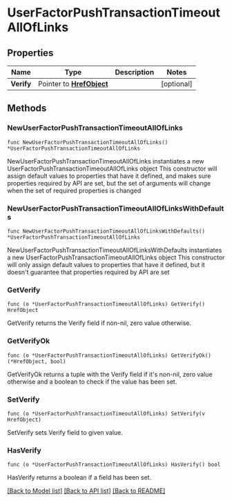 # UserFactorPushTransactionTimeoutAllOfLinks

## Properties

Name | Type | Description | Notes
------------ | ------------- | ------------- | -------------
**Verify** | Pointer to [**HrefObject**](HrefObject.md) |  | [optional] 

## Methods

### NewUserFactorPushTransactionTimeoutAllOfLinks

`func NewUserFactorPushTransactionTimeoutAllOfLinks() *UserFactorPushTransactionTimeoutAllOfLinks`

NewUserFactorPushTransactionTimeoutAllOfLinks instantiates a new UserFactorPushTransactionTimeoutAllOfLinks object
This constructor will assign default values to properties that have it defined,
and makes sure properties required by API are set, but the set of arguments
will change when the set of required properties is changed

### NewUserFactorPushTransactionTimeoutAllOfLinksWithDefaults

`func NewUserFactorPushTransactionTimeoutAllOfLinksWithDefaults() *UserFactorPushTransactionTimeoutAllOfLinks`

NewUserFactorPushTransactionTimeoutAllOfLinksWithDefaults instantiates a new UserFactorPushTransactionTimeoutAllOfLinks object
This constructor will only assign default values to properties that have it defined,
but it doesn't guarantee that properties required by API are set

### GetVerify

`func (o *UserFactorPushTransactionTimeoutAllOfLinks) GetVerify() HrefObject`

GetVerify returns the Verify field if non-nil, zero value otherwise.

### GetVerifyOk

`func (o *UserFactorPushTransactionTimeoutAllOfLinks) GetVerifyOk() (*HrefObject, bool)`

GetVerifyOk returns a tuple with the Verify field if it's non-nil, zero value otherwise
and a boolean to check if the value has been set.

### SetVerify

`func (o *UserFactorPushTransactionTimeoutAllOfLinks) SetVerify(v HrefObject)`

SetVerify sets Verify field to given value.

### HasVerify

`func (o *UserFactorPushTransactionTimeoutAllOfLinks) HasVerify() bool`

HasVerify returns a boolean if a field has been set.


[[Back to Model list]](../README.md#documentation-for-models) [[Back to API list]](../README.md#documentation-for-api-endpoints) [[Back to README]](../README.md)


